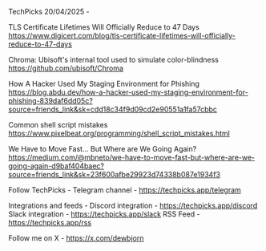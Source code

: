TechPicks 20/04/2025 -

TLS Certificate Lifetimes Will Officially Reduce to 47 Days
https://www.digicert.com/blog/tls-certificate-lifetimes-will-officially-reduce-to-47-days

Chroma: Ubisoft's internal tool used to simulate color-blindness
https://github.com/ubisoft/Chroma

How A Hacker Used My Staging Environment for Phishing
https://blog.abdu.dev/how-a-hacker-used-my-staging-environment-for-phishing-839daf6dd05c?source=friends_link&sk=cdd18c34f9d09cd2e90551a1fa57cbbc

Common shell script mistakes
https://www.pixelbeat.org/programming/shell_script_mistakes.html

We Have to Move Fast... But Where are We Going Again?
https://medium.com/@mbneto/we-have-to-move-fast-but-where-are-we-going-again-d9baf404baec?source=friends_link&sk=23f600afbe29923d74338b087e1934f3

Follow TechPicks -
Telegram channel - https://techpicks.app/telegram

Integrations and feeds -
Discord integration - https://techpicks.app/discord
Slack integration - https://techpicks.app/slack
RSS Feed - https://techpicks.app/rss

Follow me on X - https://x.com/dewbjorn